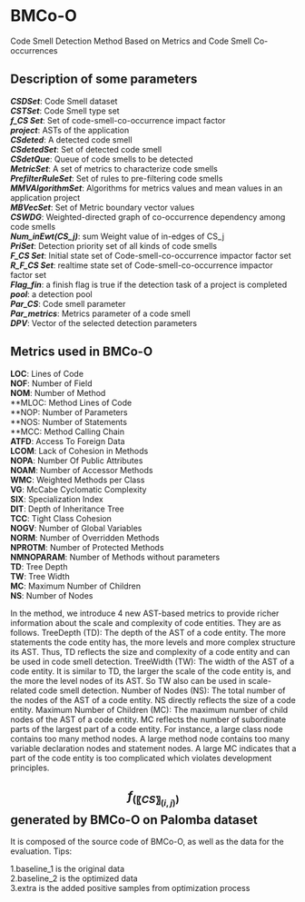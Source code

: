 # BMCo-O
Code Smell Detection Method Based on Metrics and Code Smell Co-occurrences 

## Description of some parameters  
***CSDSet***: Code Smell dataset  
***CSTSet***: Code Smell type set  
***f_CS Set***: Set of code-smell-co-occurrence impact factor  
***project***: ASTs of the application  
***CSdeted***: A detected code smell  
***CSdetedSet***: Set of detected code smell  
***CSdetQue***: Queue of code smells to be detected  
***MetricSet***: A set of metrics to characterize code smells  
***PrefilterRuleSet***: Set of rules to pre-filtering code smells  
***MMVAlgorithmSet***: Algorithms for metrics values and mean values in an application project  
***MBVecSet***: Set of Metric boundary vector values  
***CSWDG***: Weighted-directed graph of co-occurrence dependency among code smells  
***Num_inEwt(CS_j)***: sum Weight value of in-edges of CS_j  
***PriSet***: Detection priority set of all kinds of code smells  
***F_CS Set***: Initial state set of Code-smell-co-occurrence impactor factor set  
***R_F_CS Set***: realtime state set of Code-smell-co-occurrence impactor factor set  
***Flag_fin***: a finish flag is true if the detection task of a project is completed  
***pool***: a detection pool  
***Par_CS***: Code smell parameter  
***Par_metrics***: Metrics parameter of a code smell  
***DPV***: Vector of the selected detection parameters  

## Metrics used in BMCo-O  
**LOC**: Lines of Code  
**NOF**: Number of Field  
**NOM**: Number of Method  
**MLOC: Method Lines of Code  
**NOP: Number of Parameters  
**NOS: Number of Statements  
**MCC: Method Calling Chain  
**ATFD**: Access To Foreign Data  
**LCOM**: Lack of Cohesion in Methods  
**NOPA**: Number Of Public Attributes  
**NOAM**: Number of Accessor Methods  
**WMC**: Weighted Methods per Class  
**VG**: McCabe Cyclomatic Complexity  
**SIX**: Specialization Index  
**DIT**: Depth of Inheritance Tree  
**TCC**: Tight Class Cohesion  
**NOGV**: Number of Global Variables  
**NORM**: Number of Overridden Methods  
**NPROTM**: Number of Protected Methods  
**NMNOPARAM**: Number of Methods without parameters  
**TD**: Tree Depth  
**TW**: Tree Width  
**MC**: Maximum Number of Children  
**NS**: Number of Nodes  

In the method, we introduce 4 new AST-based metrics to provide richer information about the scale and complexity of code entities. They are as follows.
TreeDepth (TD): The depth of the AST of a code entity. The more statements the code entity has, the more levels and more complex structure its AST. Thus, TD reflects the size and complexity of a code entity and can be used in code smell detection.
TreeWidth (TW): The width of the AST of a code entity. It is similar to TD, the larger the scale of the code entity is, and the more the level nodes of its AST. So TW also can be used in scale-related code smell detection.
Number of Nodes (NS): The total number of the nodes of the AST of a code entity. NS directly reflects the size of a code entity.
Maximum Number of Children (MC): The maximum number of child nodes of the AST of a code entity. MC reflects the number of subordinate parts of the largest part of a code entity. For instance, a large class node contains too many method nodes. A large method node contains too many variable declaration nodes and statement nodes. A large MC indicates that a part of the code entity is too complicated which violates development principles.

## $$f_(〖CS〗_(i,j))$$ generated by BMCo-O on Palomba dataset


It is composed of the source code of BMCo-O, as well as the data for the evaluation. Tips:  

1.baseline_1 is the original data  
2.baseline_2 is the optimized data  
3.extra is the added positive samples from optimization process  
